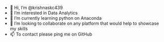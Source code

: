- 👋 Hi, I’m @krishnaskc439
- 👀 I’m interested in Data Analytics
- 🌱 I’m currently learning python on Anaconda
- 💞️ I’m looking to collaborate on any platform that would help to showcase my skills
- 📫 To contact please ping me on GitHub

<!---
krishnaskc439/krishnaskc439 is a ✨ special ✨ repository because its `README.md` (this file) appears on your GitHub profile.
You can click the Preview link to take a look at your changes.
--->
